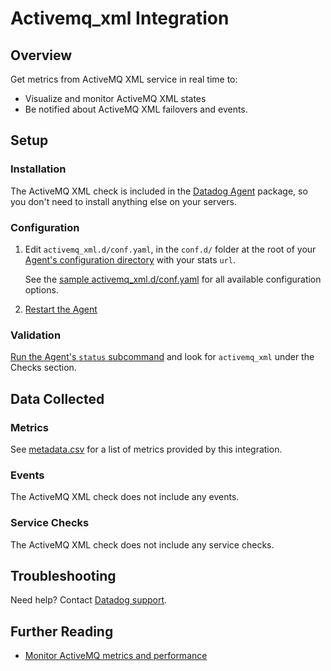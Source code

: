 # Activemq_xml Integration

## Overview

Get metrics from ActiveMQ XML service in real time to:

* Visualize and monitor ActiveMQ XML states
* Be notified about ActiveMQ XML failovers and events.

## Setup
### Installation

The ActiveMQ XML check is included in the [Datadog Agent][11] package, so you don't need to install anything else on your servers.

### Configuration

1. Edit `activemq_xml.d/conf.yaml`, in the `conf.d/` folder at the root of your [Agent's configuration directory][12] with your stats `url`.

    See the [sample activemq_xml.d/conf.yaml][13] for all available configuration options.

2. [Restart the Agent][14]

### Validation

[Run the Agent's `status` subcommand][15] and look for `activemq_xml` under the Checks section.

## Data Collected
### Metrics
See [metadata.csv][16] for a list of metrics provided by this integration.

### Events
The ActiveMQ XML check does not include any events.

### Service Checks
The ActiveMQ XML check does not include any service checks.

## Troubleshooting
Need help? Contact [Datadog support][17].

## Further Reading

* [Monitor ActiveMQ metrics and performance][18]


[11]: https://app.datadoghq.com/account/settings#agent
[12]: https://docs.datadoghq.com/agent/guide/agent-configuration-files/?tab=agentv6#agent-configuration-directory
[13]: https://github.com/DataDog/integrations-core/blob/master/activemq_xml/datadog_checks/activemq_xml/data/conf.yaml.example
[14]: https://docs.datadoghq.com/agent/guide/agent-commands/?tab=agentv6#start-stop-and-restart-the-agent
[15]: https://docs.datadoghq.com/agent/guide/agent-commands/?tab=agentv6#agent-status-and-information
[16]: https://github.com/DataDog/integrations-core/blob/master/activemq_xml/metadata.csv
[17]: https://docs.datadoghq.com/help
[18]: https://www.datadoghq.com/blog/monitor-activemq-metrics-performance
